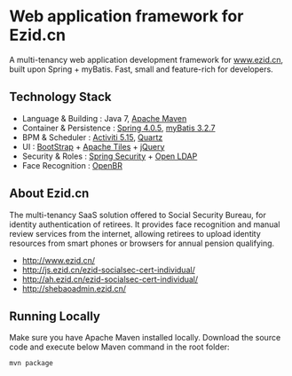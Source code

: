 
# Web application framework for Ezid.cn

A multi-tenancy web application development framework for www.ezid.cn, built upon Spring + myBatis. Fast, small and feature-rich for developers.

## Technology Stack

- Language & Building : Java 7, [Apache Maven](http://maven.apache.org/)
- Container & Persistence : [Spring 4.0.5](http://spring.io/), [myBatis 3.2.7](https://github.com/mybatis/)
- BPM & Scheduler : [Activiti 5.15](https://www.activiti.org/), [Quartz](http://www.quartz-scheduler.org/)
- UI : [BootStrap](http://getbootstrap.com/2.3.2/) + [Apache Tiles](http://tiles.apache.org/) + [jQuery](https://jquery.com/)
- Security & Roles : [Spring Security](http://projects.spring.io/spring-security/) + [Open LDAP](http://www.openldap.org/)
- Face Recognition : [OpenBR](http://openbiometrics.org/)

## About Ezid.cn

The multi-tenancy SaaS solution offered to Social Security Bureau, for identity authentication of retirees. It provides face recognition and manual review services from the internet, allowing retirees to upload identity resources from smart phones or browsers for annual pension qualifying.

- http://www.ezid.cn/
- http://js.ezid.cn/ezid-socialsec-cert-individual/
- http://ah.ezid.cn/ezid-socialsec-cert-individual/
- http://shebaoadmin.ezid.cn/

## Running Locally

Make sure you have Apache Maven installed locally. Download the source code and execute below Maven command in the root folder:

```
mvn package

```
